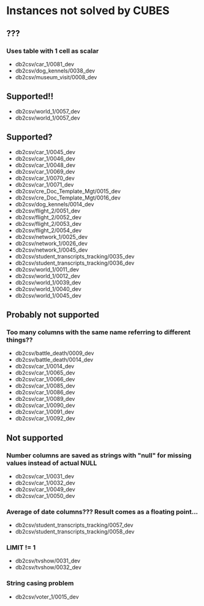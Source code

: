 # Instances not solved by CUBES

## ???

### Uses table with 1 cell as scalar

- db2csv/car_1/0081_dev
- db2csv/dog_kennels/0038_dev
- db2csv/museum_visit/0008_dev

## Supported!!

- db2csv/world_1/0057_dev
- db2csv/world_1/0057_dev

## Supported?

- db2csv/car_1/0045_dev
- db2csv/car_1/0046_dev
- db2csv/car_1/0048_dev
- db2csv/car_1/0069_dev
- db2csv/car_1/0070_dev
- db2csv/car_1/0071_dev
- db2csv/cre_Doc_Template_Mgt/0015_dev
- db2csv/cre_Doc_Template_Mgt/0016_dev
- db2csv/dog_kennels/0014_dev
- db2csv/flight_2/0051_dev
- db2csv/flight_2/0052_dev
- db2csv/flight_2/0053_dev
- db2csv/flight_2/0054_dev
- db2csv/network_1/0025_dev
- db2csv/network_1/0026_dev
- db2csv/network_1/0045_dev
- db2csv/student_transcripts_tracking/0035_dev
- db2csv/student_transcripts_tracking/0036_dev
- db2csv/world_1/0011_dev
- db2csv/world_1/0012_dev
- db2csv/world_1/0039_dev
- db2csv/world_1/0040_dev
- db2csv/world_1/0045_dev


## Probably not supported

### Too many columns with the same name referring to different things??

- db2csv/battle_death/0009_dev
- db2csv/battle_death/0014_dev
- db2csv/car_1/0014_dev
- db2csv/car_1/0065_dev
- db2csv/car_1/0066_dev
- db2csv/car_1/0085_dev
- db2csv/car_1/0086_dev
- db2csv/car_1/0089_dev
- db2csv/car_1/0090_dev
- db2csv/car_1/0091_dev
- db2csv/car_1/0092_dev

## Not supported

### Number columns are saved as strings with "null" for missing values instead of actual NULL
- db2csv/car_1/0031_dev
- db2csv/car_1/0032_dev
- db2csv/car_1/0049_dev
- db2csv/car_1/0050_dev

### Average of date columns??? Result comes as a floating point...
- db2csv/student_transcripts_tracking/0057_dev
- db2csv/student_transcripts_tracking/0058_dev

### LIMIT != 1
- db2csv/tvshow/0031_dev
- db2csv/tvshow/0032_dev

### String casing problem
- db2csv/voter_1/0015_dev
